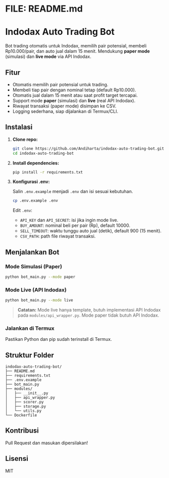 # FILE: README.md

# Indodax Auto Trading Bot

Bot trading otomatis untuk Indodax, memilih pair potensial, membeli Rp10.000/pair, dan auto jual dalam 15 menit. Mendukung **paper mode** (simulasi) dan **live mode** via API Indodax.

## Fitur

- Otomatis memilih pair potensial untuk trading.
- Membeli tiap pair dengan nominal tetap (default Rp10.000).
- Otomatis jual dalam 15 menit atau saat profit target tercapai.
- Support mode **paper** (simulasi) dan **live** (real API Indodax).
- Riwayat transaksi (paper mode) disimpan ke CSV.
- Logging sederhana, siap dijalankan di Termux/CLI.

## Instalasi

1. **Clone repo:**

    ```bash
    git clone https://github.com/Andiharta/indodax-auto-trading-bot.git
    cd indodax-auto-trading-bot
    ```

2. **Install dependencies:**

    ```bash
    pip install -r requirements.txt
    ```

3. **Konfigurasi .env:**

    Salin `.env.example` menjadi `.env` dan isi sesuai kebutuhan.

    ```bash
    cp .env.example .env
    ```

    Edit `.env`:

    - `API_KEY` dan `API_SECRET`: isi jika ingin mode live.
    - `BUY_AMOUNT`: nominal beli per pair (Rp), default 10000.
    - `SELL_TIMEOUT`: waktu tunggu auto jual (detik), default 900 (15 menit).
    - `CSV_PATH`: path file riwayat transaksi.

## Menjalankan Bot

### Mode Simulasi (Paper)

```bash
python bot_main.py --mode paper
```

### Mode Live (API Indodax)

```bash
python bot_main.py --mode live
```

> **Catatan:** Mode live hanya template, butuh implementasi API Indodax pada `modules/api_wrapper.py`. Mode paper tidak butuh API Indodax.

### Jalankan di Termux

Pastikan Python dan pip sudah terinstall di Termux.

## Struktur Folder

```
indodax-auto-trading-bot/
├── README.md
├── requirements.txt
├── .env.example
├── bot_main.py
├── modules/
│   ├── __init__.py
│   ├── api_wrapper.py
│   ├── scorer.py
│   ├── storage.py
│   └── utils.py
└── Dockerfile
```

## Kontribusi

Pull Request dan masukan dipersilakan!

## Lisensi

MIT